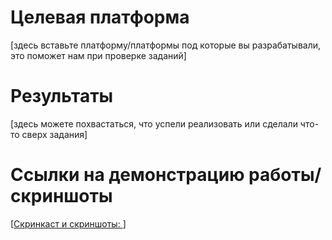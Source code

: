 # Целевая платформа

[здесь вставьте платформу/платформы под которые вы разрабатывали, это поможет нам при проверке заданий]

# Результаты

[здесь можете похвастаться, что успели реализовать или сделали что-то сверх задания]

# Ссылки на демонстрацию работы/скриншоты

[[Скринкаст и скриншоты: ](https://drive.google.com/drive/folders/1i4JGI_mtQz7SIS9y0LvUOLiG7p5jOP0W?usp=sharing)]
